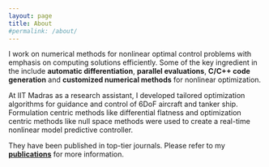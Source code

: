 ```yaml
---
layout: page
title: About
#permalink: /about/
---
```


I work on numerical methods for nonlinear optimal control problems with emphasis on computing solutions efficiently. Some of the key ingredient in the include **automatic differentiation**, **parallel evaluations**, **C/C++ code generation** and **customized numerical methods** for nonlinear optimization.

At IIT Madras as a research assistant, I developed tailored optimization algorithms for guidance and control of 6DoF aircraft and tanker ship. Formulation centric methods like differential flatness and optimization centric methods like null space methods were used to create a real-time nonlinear model predictive controller.

They have been published in top-tier journals. Please refer to my [**publications**](/publications) for more information.  
